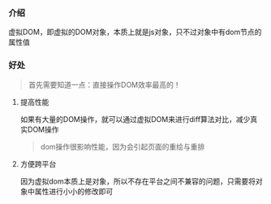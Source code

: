 ### 介绍

虚拟DOM，即虚拟的DOM对象，本质上就是js对象，只不过对象中有dom节点的属性值

### 好处

> 首先需要知道一点：直接操作DOM效率最高的！

1. 提高性能

   如果有大量的DOM操作，就可以通过虚拟DOM来进行diff算法对比，减少真实DOM操作

   > dom操作很影响性能，因为会引起页面的重绘与重排

2. 方便跨平台

   因为虚拟dom本质上是对象，所以不存在平台之间不兼容的问题，只需要将对象中属性进行小小的修改即可